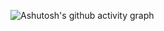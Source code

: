![Ashutosh's github activity graph](https://github-readme-activity-graph.cyclic.app/graph?username=rebecabl&bg_color=0d1117&color=ffffff&line=f354ca&point=8f248f&area=true&hide_border=true)
